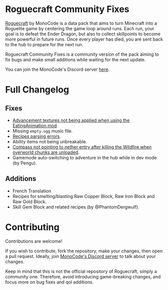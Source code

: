 
# Roguecraft Community Fixes
[Roguecraft](https://modrinth.com/datapack/rogue-craft) by MonoCode is a data pack that aims to turn Minecraft into a Roguelite game by centering the game loop around runs. Each run, your goal is to defeat the Ender Dragon, but also to collect skillpoints to become more powerful in future runs. Once every player has died, you are sent back to the hub to prepare for the next run.

Roguecraft Community Fixes is a community version of the pack aiming to fix bugs and make small additions while waiting for the next update.

You can join the MonoCode's Discord server [here](https://discord.gg/d5FxfTYUqQ).



# Full Changelog
## Fixes
- [Advancement textures not being applied when using the EatingAnimation mod](https://discord.com/channels/1114531442052059168/1256420376247013500).
- Missing `empty.ogg` music file.
- [Recipes parsing errors](https://discord.com/channels/1114531442052059168/1195827634941218826).
- Ability items not being unbreakable.
- [Compass not pointing to nether entry after killing the Wildfire when overworld chunks are unloaded](https://discord.com/channels/1114531442052059168/1257161216866910289).
- Gamemode auto-switching to adventure in the hub while in dev mode (by Pengu).
## Additions
- French Translation
- Recipes for smelting/blasting Raw Copper Block, Raw Iron Block and Raw Gold Block.
- Skill Gem Block and related recipes (by @PhantomDergwulf).

# Contributing
Contributions are welcome!

If you wish to contribute, fork the repository, make your changes, then open a pull request.
Ideally, join [MonoCode's Discord server](https://discord.gg/d5FxfTYUqQ) to talk about your changes.

Keep in mind that this is not the official repository of Roguecraft, simply a community one. Therefore, avoid introducing game-breaking changes, and focus more on bug fixes and qol additions.
